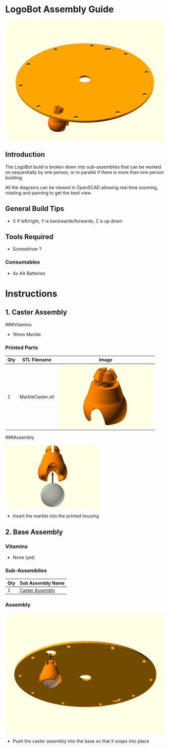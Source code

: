 # LogoBot Assembly Guide

![LogoBot](images/LogoBot.png)


## Introduction

The LogoBot build is broken down into sub-assemblies that can be worked on sequentially by one person, or in parallel if there is more than one person building.

All the diagrams can be viewed in OpenSCAD allowing real time zooming, rotating and panning to get the best view.


## General Build Tips

* X if left/right, Y is backwards/forwards, Z is up.down


## Tools Required

* Screwdriver ?

### Consumables

* 4x AA Batteries



# Instructions



## 1. Caster Assembly

###Vitamins

* 16mm Marble

### Printed Parts

Qty | STL Filename | Image
--- | ------------ | -------
1 | MarbleCaster.stl | ![](images/MarbleCaster_STL.png)


###Assembly

![](images/MarbleCasterAssembly.png)

* Insert the marble into the printed housing


## 2. Base Assembly

### Vitamins

* None (yet)

### Sub-Assemblies

Qty | Sub Assembly Name
--- | --------------
1 | [Caster Assembly](#1-caster-assembly)


### Assembly

![](images/LogoBotAssembly.png)

* Push the caster assembly into the base so that it snaps into place
